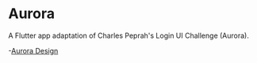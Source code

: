 # Aurora

A Flutter app adaptation of Charles Peprah's Login UI Challenge (Aurora).

-[Aurora Design](https://www.linkedin.com/posts/charles-kojo-peprah_uidesign-loginpage-loginscreen-activity-6801049026532790273-FCkg)


